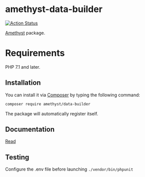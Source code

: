 # amethyst-data-builder

[![Action Status](https://github.com/amethyst-php/data-builder/workflows/test/badge.svg)](https://github.com/amethyst-php/data-builder/actions)

[Amethyst](https://github.com/amethyst-php/amethyst) package.

# Requirements

PHP 7.1 and later.

## Installation

You can install it via [Composer](https://getcomposer.org/) by typing the following command:

```bash
composer require amethyst/data-builder
```

The package will automatically register itself.

## Documentation

[Read](docs/index.md)

## Testing

Configure the .env file before launching `./vendor/bin/phpunit`
